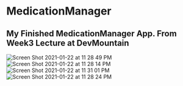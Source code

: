 # MedicationManager
## My Finished MedicationManager App. From Week3 Lecture at DevMountain

![Screen Shot 2021-01-22 at 11 28 49 PM](https://user-images.githubusercontent.com/57606580/105569763-25ca4080-5d0a-11eb-8a3e-ac197818f1e5.png)
![Screen Shot 2021-01-22 at 11 28 14 PM](https://user-images.githubusercontent.com/57606580/105569764-2662d700-5d0a-11eb-9299-2dde3b3f25fe.png)
![Screen Shot 2021-01-22 at 11 31 01 PM](https://user-images.githubusercontent.com/57606580/105569766-26fb6d80-5d0a-11eb-8f62-6a757ca44929.png)
![Screen Shot 2021-01-22 at 11 28 24 PM](https://user-images.githubusercontent.com/57606580/105569767-27940400-5d0a-11eb-8edc-1f0e6c82c580.png)
